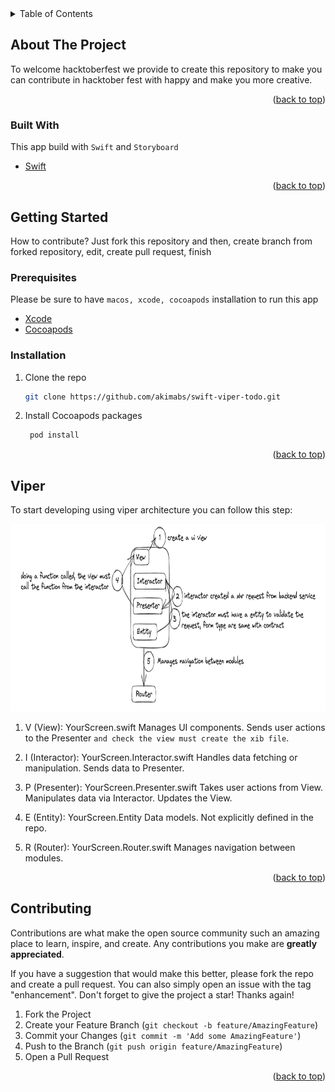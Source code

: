 <div id="top"></div>

<!-- TABLE OF CONTENTS -->
<details>
  <summary>Table of Contents</summary>
  <ol>
    <li>
      <a href="#about-the-project">About The Project</a>
      <ul>
        <li><a href="#built-with">Built With</a></li>
      </ul>
    </li>
    <li>
      <a href="#getting-started">Getting Started</a>
      <ul>
        <li><a href="#prerequisites">Prerequisites</a></li>
        <li><a href="#installation">Installation</a></li>
      </ul>
    </li>
    <li><a href="#usage">Usage</a>
     <ul>
        <li><a href="#viper">Viper</a></li>
        <li><a href="#contributing">Contributing</a></li>
      </ul>
    </li>
  </ol>
</details>

<!-- ABOUT THE PROJECT -->

## About The Project

To welcome hacktoberfest we provide to create this repository to make you can contribute in hacktober fest with happy and make you more creative.

<p align="right">(<a href="#top">back to top</a>)</p>

### Built With

This app build with `Swift` and `Storyboard`

- [Swift](https://www.swift.org/documentation/)

<p align="right">(<a href="#top">back to top</a>)</p>

## Getting Started

How to contribute? Just fork this repository and then, create branch from forked repository, edit, create pull request, finish

<!-- PREREQUISITIES -->

### Prerequisites

Please be sure to have `macos, xcode, cocoapods` installation to run this app

- [Xcode](https://developer.apple.com/xcode/)
- [Cocoapods](https://guides.cocoapods.org/using/the-podfile.html)

### Installation

1. Clone the repo
   ```sh
   git clone https://github.com/akimabs/swift-viper-todo.git
   ```
2. Install Cocoapods packages
   ```sh
    pod install
   ```

<p align="right">(<a href="#top">back to top</a>)</p>

<!-- USAGE EXAMPLES -->

## Viper

To start developing using viper architecture you can follow this step:

<p align="center">
<img src="https://github.com/akimabs/siwft-viper-todo/blob/main/img/viper-explain.png" width="900" height="300"/>
</p>

1. V (View): YourScreen.swift
   Manages UI components.
   Sends user actions to the Presenter `and check the view must create the xib file`.

2. I (Interactor): YourScreen.Interactor.swift
   Handles data fetching or manipulation.
   Sends data to Presenter.

3. P (Presenter): YourScreen.Presenter.swift
   Takes user actions from View.
   Manipulates data via Interactor.
   Updates the View.

4. E (Entity): YourScreen.Entity
   Data models. Not explicitly defined in the repo.

5. R (Router): YourScreen.Router.swift
   Manages navigation between modules.

<p align="right">(<a href="#top">back to top</a>)</p>

<!-- CONTRIBUTING -->

## Contributing

Contributions are what make the open source community such an amazing place to learn, inspire, and create. Any contributions you make are **greatly appreciated**.

If you have a suggestion that would make this better, please fork the repo and create a pull request. You can also simply open an issue with the tag "enhancement".
Don't forget to give the project a star! Thanks again!

1. Fork the Project
2. Create your Feature Branch (`git checkout -b feature/AmazingFeature`)
3. Commit your Changes (`git commit -m 'Add some AmazingFeature'`)
4. Push to the Branch (`git push origin feature/AmazingFeature`)
5. Open a Pull Request

<p align="right">(<a href="#top">back to top</a>)</p>
